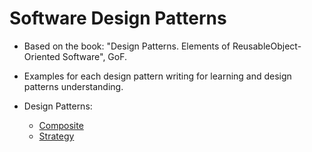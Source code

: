# Software Design Patterns

- Based on the book: "Design Patterns. Elements of ReusableObject-Oriented Software", GoF.

- Examples for each design pattern writing for learning and design patterns understanding.

- Design Patterns:
  - [Composite](https://github.com/mnink275/DesignPatterns/blob/main/src/CompositePattern/README.md)
  - [Strategy](https://github.com/mnink275/DesignPatterns/blob/main/include/Strategy/README.md)
